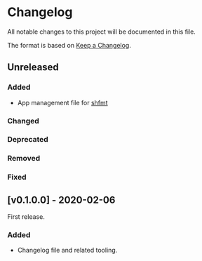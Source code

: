 # Changelog
All notable changes to this project will be documented in this file.

The format is based on [Keep a Changelog](https://keepachangelog.com/en/1.0.0/).

## Unreleased
### Added
- App management file for [shfmt](https://github.com/mvdan/sh)
### Changed
### Deprecated
### Removed
### Fixed

## [v0.1.0.0] - 2020-02-06
First release.
### Added
- Changelog file and related tooling.
